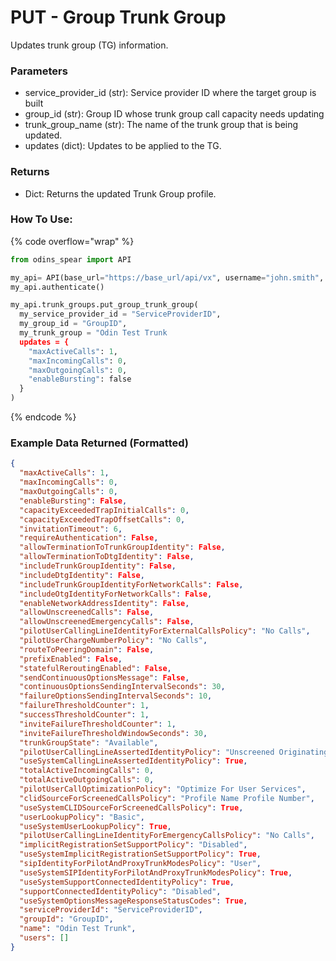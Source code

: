 # PUT - Group Trunk Group

Updates trunk group (TG) information.

### Parameters&#x20;

* service\_provider\_id (str): Service provider ID where the target group is built
* group\_id (str): Group ID whose trunk group call capacity needs updating
* trunk\_group\_name (str): The name of the trunk group that is being updated. 
* updates (dict): Updates to be applied to the TG. 

### Returns

* Dict: Returns the updated Trunk Group profile.

### How To Use:

{% code overflow="wrap" %}
```python
from odins_spear import API

my_api= API(base_url="https://base_url/api/vx", username="john.smith", password="ODIN_INSTANCE_1")
my_api.authenticate()

my_api.trunk_groups.put_group_trunk_group(
  my_service_provider_id = "ServiceProviderID",
  my_group_id = "GroupID",
  my_trunk_group = "Odin Test Trunk
  updates = {
    "maxActiveCalls": 1,
    "maxIncomingCalls": 0,
    "maxOutgoingCalls": 0,
    "enableBursting": false
  }
)
```
{% endcode %}

### Example Data Returned (Formatted)

```json
{
  "maxActiveCalls": 1, 
  "maxIncomingCalls": 0, 
  "maxOutgoingCalls": 0, 
  "enableBursting": False, 
  "capacityExceededTrapInitialCalls": 0, 
  "capacityExceededTrapOffsetCalls": 0, 
  "invitationTimeout": 6, 
  "requireAuthentication": False, 
  "allowTerminationToTrunkGroupIdentity": False, 
  "allowTerminationToDtgIdentity": False, 
  "includeTrunkGroupIdentity": False, 
  "includeDtgIdentity": False, 
  "includeTrunkGroupIdentityForNetworkCalls": False, 
  "includeOtgIdentityForNetworkCalls": False, 
  "enableNetworkAddressIdentity": False, 
  "allowUnscreenedCalls": False, 
  "allowUnscreenedEmergencyCalls": False, 
  "pilotUserCallingLineIdentityForExternalCallsPolicy": "No Calls", 
  "pilotUserChargeNumberPolicy": "No Calls", 
  "routeToPeeringDomain": False, 
  "prefixEnabled": False, 
  "statefulReroutingEnabled": False, 
  "sendContinuousOptionsMessage": False, 
  "continuousOptionsSendingIntervalSeconds": 30, 
  "failureOptionsSendingIntervalSeconds": 10, 
  "failureThresholdCounter": 1, 
  "successThresholdCounter": 1, 
  "inviteFailureThresholdCounter": 1, 
  "inviteFailureThresholdWindowSeconds": 30, 
  "trunkGroupState": "Available", 
  "pilotUserCallingLineAssertedIdentityPolicy": "Unscreened Originating Calls", 
  "useSystemCallingLineAssertedIdentityPolicy": True, 
  "totalActiveIncomingCalls": 0, 
  "totalActiveOutgoingCalls": 0, 
  "pilotUserCallOptimizationPolicy": "Optimize For User Services", 
  "clidSourceForScreenedCallsPolicy": "Profile Name Profile Number", 
  "useSystemCLIDSourceForScreenedCallsPolicy": True, 
  "userLookupPolicy": "Basic", 
  "useSystemUserLookupPolicy": True, 
  "pilotUserCallingLineIdentityForEmergencyCallsPolicy": "No Calls", 
  "implicitRegistrationSetSupportPolicy": "Disabled", 
  "useSystemImplicitRegistrationSetSupportPolicy": True, 
  "sipIdentityForPilotAndProxyTrunkModesPolicy": "User", 
  "useSystemSIPIdentityForPilotAndProxyTrunkModesPolicy": True, 
  "useSystemSupportConnectedIdentityPolicy": True, 
  "supportConnectedIdentityPolicy": "Disabled", 
  "useSystemOptionsMessageResponseStatusCodes": True, 
  "serviceProviderId": "ServiceProviderID", 
  "groupId": "GroupID", 
  "name": "Odin Test Trunk", 
  "users": []
}

```
